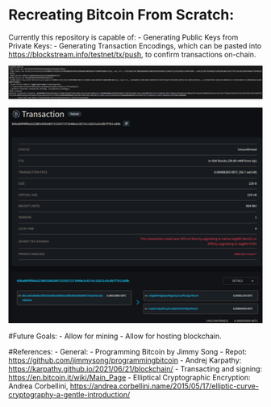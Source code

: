 # Recreating Bitcoin From Scratch:

Currently this repository is capable of:
    - Generating Public Keys from Private Keys:
    - Generating Transaction Encodings, which can be pasted into https://blockstream.info/testnet/tx/push, to confirm transactions on-chain.

![alt text](images/code_run.png)


![alt text](images/transaction.png)



#Future Goals:
    - Allow for mining
    - Allow for hosting blockchain. 

#References:
    - General: 
        - Programming Bitcoin by Jimmy Song
            - Repot: https://github.com/jimmysong/programmingbitcoin
        - Andrej Karpathy: https://karpathy.github.io/2021/06/21/blockchain/
    - Transacting and signing: https://en.bitcoin.it/wiki/Main_Page
    - Elliptical Cryptographic Encryption: Andrea Corbellini, https://andrea.corbellini.name/2015/05/17/elliptic-curve-cryptography-a-gentle-introduction/
